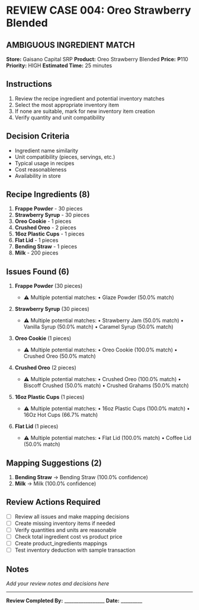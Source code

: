 # REVIEW CASE 004: Oreo Strawberry Blended

## AMBIGUOUS INGREDIENT MATCH
**Store:** Gaisano Capital SRP
**Product:** Oreo Strawberry Blended
**Price:** ₱110
**Priority:** HIGH
**Estimated Time:** 25 minutes

## Instructions
1. Review the recipe ingredient and potential inventory matches
2. Select the most appropriate inventory item
3. If none are suitable, mark for new inventory item creation
4. Verify quantity and unit compatibility

## Decision Criteria
- Ingredient name similarity
- Unit compatibility (pieces, servings, etc.)
- Typical usage in recipes
- Cost reasonableness
- Availability in store

## Recipe Ingredients (8)
1. **Frappe Powder** - 30 pieces
2. **Strawberry Syrup** - 30 pieces
3. **Oreo Cookie** - 1 pieces
4. **Crushed Oreo** - 2 pieces
5. **16oz Plastic Cups** - 1 pieces
6. **Flat Lid** - 1 pieces
7. **Bending Straw** - 1 pieces
8. **Milk** - 200 pieces

## Issues Found (6)
1. **Frappe Powder** (30 pieces)
   - ⚠️  Multiple potential matches:
     • Glaze Powder (50.0% match)


2. **Strawberry Syrup** (30 pieces)
   - ⚠️  Multiple potential matches:
     • Strawberry Jam (50.0% match)
     • Vanilla Syrup (50.0% match)
     • Caramel Syrup (50.0% match)


3. **Oreo Cookie** (1 pieces)
   - ⚠️  Multiple potential matches:
     • Oreo Cookie (100.0% match)
     • Crushed Oreo (50.0% match)


4. **Crushed Oreo** (2 pieces)
   - ⚠️  Multiple potential matches:
     • Crushed Oreo (100.0% match)
     • Biscoff Crushed (50.0% match)
     • Crushed Grahams (50.0% match)


5. **16oz Plastic Cups** (1 pieces)
   - ⚠️  Multiple potential matches:
     • 16oz Plastic Cups (100.0% match)
     • 16Oz Hot Cups (66.7% match)


6. **Flat Lid** (1 pieces)
   - ⚠️  Multiple potential matches:
     • Flat Lid (100.0% match)
     • Coffee Lid (50.0% match)


## Mapping Suggestions (2)
1. **Bending Straw** → Bending Straw (100.0% confidence)
2. **Milk** → Milk (100.0% confidence)

## Review Actions Required
- [ ] Review all issues and make mapping decisions
- [ ] Create missing inventory items if needed
- [ ] Verify quantities and units are reasonable
- [ ] Check total ingredient cost vs product price
- [ ] Create product_ingredients mappings
- [ ] Test inventory deduction with sample transaction

## Notes
_Add your review notes and decisions here_

---
**Review Completed By:** _________________ **Date:** _________
